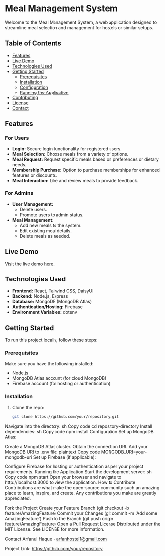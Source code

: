 # Meal Management System

Welcome to the Meal Management System, a web application designed to streamline meal selection and management for hostels or similar setups.

## Table of Contents

- [Features](#features)
- [Live Demo](#live-demo)
- [Technologies Used](#technologies-used)
- [Getting Started](#getting-started)
  - [Prerequisites](#prerequisites)
  - [Installation](#installation)
  - [Configuration](#configuration)
  - [Running the Application](#running-the-application)
- [Contributing](#contributing)
- [License](#license)
- [Contact](#contact)

## Features

### For Users
- **Login:** Secure login functionality for registered users.
- **Meal Selection:** Choose meals from a variety of options.
- **Meal Request:** Request specific meals based on preferences or dietary needs.
- **Membership Purchase:** Option to purchase memberships for enhanced features or discounts.
- **Meal Interaction:** Like and review meals to provide feedback.

### For Admins
- **User Management:**
  - Delete users.
  - Promote users to admin status.
- **Meal Management:**
  - Add new meals to the system.
  - Edit existing meal details.
  - Delete meals as needed.

## Live Demo

Visit the live demo [here](https://travel-blog-c5987.web.app/).

## Technologies Used

- **Frontend:** React, Tailwind CSS, DaisyUI
- **Backend:** Node.js, Express
- **Database:** MongoDB (MongoDB Atlas)
- **Authentication/Hosting:** Firebase
- **Environment Variables:** dotenv

## Getting Started

To run this project locally, follow these steps:

### Prerequisites

Make sure you have the following installed:

- Node.js
- MongoDB Atlas account (for cloud MongoDB)
- Firebase account (for hosting or authentication)


### Installation

1. Clone the repo:
   ```sh
   git clone https://github.com/your/repository.git
Navigate into the directory:
sh
Copy code
cd repository-directory
Install dependencies:
sh
Copy code
npm install
Configuration
Set up MongoDB Atlas:

Create a MongoDB Atlas cluster.
Obtain the connection URI.
Add your MongoDB URI to .env file:
plaintext
Copy code
MONGODB_URI=your-mongodb-uri
Set up Firebase (if applicable):

Configure Firebase for hosting or authentication as per your project requirements.
Running the Application
Start the development server:
sh
Copy code
npm start
Open your browser and navigate to http://localhost:3000 to view the application.
How to Contribute
Contributions are what make the open-source community such an amazing place to learn, inspire, and create. Any contributions you make are greatly appreciated.

Fork the Project
Create your Feature Branch (git checkout -b feature/AmazingFeature)
Commit your Changes (git commit -m 'Add some AmazingFeature')
Push to the Branch (git push origin feature/AmazingFeature)
Open a Pull Request
License
Distributed under the MIT License. See LICENSE for more information.

Contact
Arfanul Haque - arfanhostel1@gmail.com

Project Link: https://github.com/your/repository
